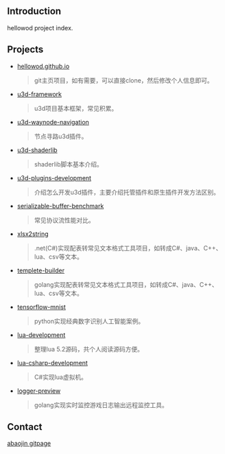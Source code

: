 ## Introduction

hellowod project index.

## Projects

* [hellowod.github.io](https://hellowod.github.io/)
    > git主页项目，如有需要，可以直接clone，然后修改个人信息即可。

* [u3d-framework](https://github.com/hellowod/u3d-framework)
    > u3d项目基本框架，常见积累。
* [u3d-waynode-navigation](https://github.com/hellowod/u3d-waynode-navigation)
    > 节点寻路u3d插件。
* [u3d-shaderlib](https://github.com/hellowod/u3d-shaderlib)
    > shaderlib脚本基本介绍。
* [u3d-plugins-development](https://github.com/hellowod/u3d-plugins-development)
    > 介绍怎么开发u3d插件，主要介绍托管插件和原生插件开发方法区别。

* [serializable-buffer-benchmark](https://github.com/hellowod/serializable-buffer-benchmark)
    > 常见协议流性能对比。
* [xlsx2string](https://github.com/hellowod/xlsx2string)
    > .net(C#)实现配表转常见文本格式工具项目，如转成C#、java、C++、lua、csv等文本。
* [templete-builder](https://github.com/hellowod/templete-builder)
    > golang实现配表转常见文本格式工具项目，如转成C#、java、C++、lua、csv等文本。
* [tensorflow-mnist](https://github.com/hellowod/tensorflow-mnist)
    > python实现经典数字识别人工智能案例。
* [lua-development](https://github.com/hellowod/lua-development)
    > 整理lua 5.2源码，共个人阅读源码方便。
* [lua-csharp-development](https://github.com/hellowod/lua-csharp-development)
    > C#实现lua虚拟机。
* [logger-preview](https://github.com/hellowod/logger-preview)
    > golang实现实时监控游戏日志输出远程监控工具。


## Contact

[abaojin gitpage](https://abaojin.github.io)
